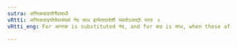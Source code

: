 ```yaml
---
sutra: अन्तिकबाढयोर्नेदसाधौ
vRtti: अन्तिकवाढयोर्यथासंख्यं नेद साध इत्येतावादेशौ भवतोऽजाद्योः परतः ॥
vRtti_eng: For आन्तक is substituted नेद, and for बाढ is साध, when these affixes follow.

---
```

